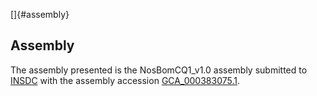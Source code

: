 []{#assembly}

Assembly
--------

The assembly presented is the NosBomCQ1\_v1.0 assembly submitted to
[INSDC](http://www.insdc.org) with the assembly accession
[GCA\_000383075.1](http://www.ebi.ac.uk/ena/data/view/GCA_000383075.1).
